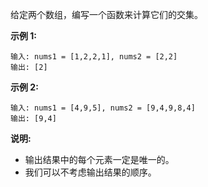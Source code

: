 给定两个数组，编写一个函数来计算它们的交集。

**示例 1:**
```
输入: nums1 = [1,2,2,1], nums2 = [2,2]
输出: [2]
```
**示例 2:**
```
输入: nums1 = [4,9,5], nums2 = [9,4,9,8,4]
输出: [9,4]
```
**说明:**
- 输出结果中的每个元素一定是唯一的。
- 我们可以不考虑输出结果的顺序。
